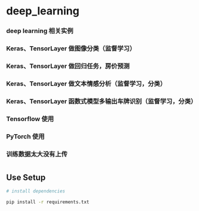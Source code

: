 # deep_learning
### deep learning 相关实例

###  Keras、TensorLayer 做图像分类（监督学习）
###  Keras、TensorLayer  做回归任务，房价预测
###  Keras、TensorLayer  做文本情感分析（监督学习，分类）
###  Keras、TensorLayer  函数式模型多输出车牌识别（监督学习，分类）
###  Tensorflow 使用
###  PyTorch 使用

###  训练数据太大没有上传



#
## Use Setup

``` bash
# install dependencies

pip install -r requirements.txt
```

